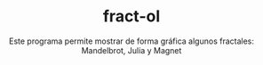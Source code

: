 <p align="center">
   <h1 align="center">fract-ol</h1>
</p>

<p align="center">
  Este programa permite mostrar de forma gráfica algunos fractales: Mandelbrot, Julia y Magnet
</p>
